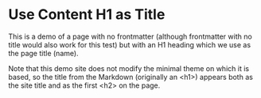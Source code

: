 # Use Content H1 as Title

This is a demo of a page with no frontmatter (although frontmatter with no title would also work for this test) but with an H1 heading which we use as the page title (name).

Note that this demo site does not modify the minimal theme on which it is based,
so the title from the Markdown (originally an \<h1>) appears both as the site title
and as the first \<h2> on the page.

